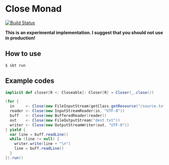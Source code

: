 Close Monad
==================

[![Build Status](https://travis-ci.org/y-yu/close.svg?branch=master)](https://travis-ci.org/y-yu/close)

**This is an experimental implementation. I suggest that you should not use in production!**

## How to use

```
$ sbt run
```

## Example codes

```scala
implicit def closer[R <: Closeable]: Closer[R] = Closer(_.close())

(for {
  in     <- Close(new FileInputStream(getClass.getResource("/source.txt").getPath))
  reader <- Close(new InputStreamReader(in, "UTF-8"))
  buff   <- Close(new BufferedReader(reader))
  out    <- Close(new FileOutputStream("dest.txt"))
  writer <- Close(new OutputStreamWriter(out, "UTF-8"))
} yield {
  var line = buff.readLine()
  while (line != null) {
    writer.write(line + "\n")
    line = buff.readLine()
  }
}).run()
```
